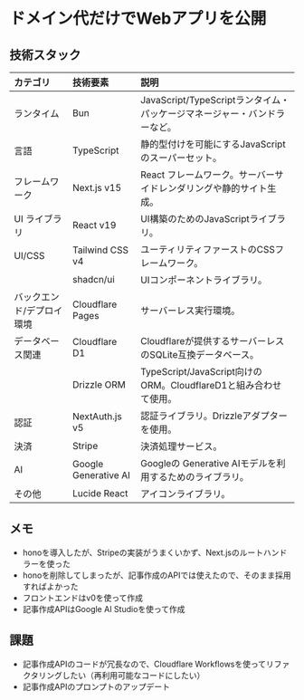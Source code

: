 # ドメイン代だけでWebアプリを公開

## 技術スタック

| カテゴリ                  | 技術要素             | 説明                                                                       |
| :------------------------ | :------------------- | :------------------------------------------------------------------------- |
| ランタイム                | Bun                  | JavaScript/TypeScriptランタイム・パッケージマネージャー・バンドラーなど。 |
| 言語                      | TypeScript           | 静的型付けを可能にするJavaScriptのスーパーセット。                       |
| フレームワーク            | Next.js v15          | React フレームワーク。サーバーサイドレンダリングや静的サイト生成。         |
| UI ライブラリ             | React v19            | UI構築のためのJavaScriptライブラリ。                                    |
| UI/CSS                    | Tailwind CSS v4      | ユーティリティファーストのCSSフレームワーク。                            |
|                           | shadcn/ui            | UIコンポーネントライブラリ。                                              |
| バックエンド/デプロイ環境 | Cloudflare Pages     | サーバーレス実行環境。                                                     |
| データベース関連          | Cloudflare D1        | Cloudflareが提供するサーバーレスのSQLite互換データベース。              |
|                           | Drizzle ORM          | TypeScript/JavaScript向けのORM。CloudflareD1と組み合わせて使用。       |
| 認証                      | NextAuth.js v5       | 認証ライブラリ。Drizzleアダプターを使用。                                 |
| 決済                      | Stripe               | 決済処理サービス。                                                         |
| AI                        | Google Generative AI | Googleの Generative AIモデルを利用するためのライブラリ。                 |
| その他                    | Lucide React         | アイコンライブラリ。                                                       |

## メモ

- honoを導入したが、Stripeの実装がうまくいかず、Next.jsのルートハンドラーを使った
- honoを削除してしまったが、記事作成のAPIでは使えたので、そのまま採用すればよかった
- フロントエンドはv0を使って作成
- 記事作成APIはGoogle AI Studioを使って作成

## 課題

- 記事作成APIのコードが冗長なので、Cloudflare Workflowsを使ってリファクタリングしたい（再利用可能なコードにしたい）
- 記事作成APIのプロンプトのアップデート
